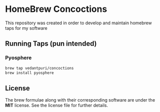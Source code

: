 # HomeBrew Concoctions
This repository was created in order to develop and maintain homebrew taps for my software

## Running Taps (pun intended)

### Pyosphere
```bash
brew tap vedantpuri/concoctions
brew install pyosphere
```

## License
The brew formulae along with their corresponding software are under the **MIT** license. See the license file for further details.
